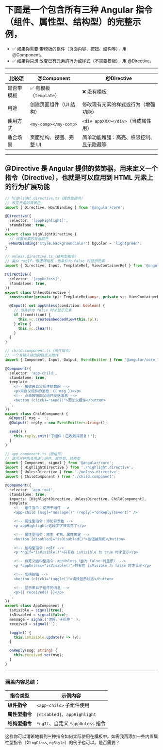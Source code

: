 # 下面是一个包含所有三种 Angular 指令（组件、属性型、结构型）的**完整示例**，
- ✅ 如果你需要 带模板的组件（页面内容、按钮、结构等），用 @Component。
- ✅ 如果你只想 改变已有元素的行为或样式（不需要模板），用 @Directive。
---
| 比较项   | @Component            | @Directive                  |
| ----- | --------------------- | --------------------------- |
| 是否带模板 | ✅ 有模板（`template`）     | ❌ 没有模板                      |
| 用途    | 创建页面组件（UI 结构）         | 修改现有元素的样式或行为（增强功能）          |
| 使用方式  | `<my-comp></my-comp>` | `<div appXXX></div>`（当成属性用） |
| 适合场景  | 页面结构、视图、完整 UI         | 简单功能增强：高亮、权限控制、显示隐藏等        |

---

## @Directive 是 Angular 提供的装饰器，用来定义一个指令（Directive），也就是可以应用到 HTML 元素上的行为扩展功能
```ts
// highlight.directive.ts（属性型指令）
// 改变元素的背景色
import { Directive, HostBinding } from '@angular/core';

@Directive({
  selector: '[appHighlight]',
  standalone: true,
})
export class HighlightDirective {
  // 设置元素的背景颜色
  @HostBinding('style.backgroundColor') bgColor = 'lightgreen';
}
```

```ts
// unless.directive.ts（结构型指令）
// 类似 *ngIf，但逻辑相反：当条件为 false 时显示元素
import { Directive, Input, TemplateRef, ViewContainerRef } from '@angular/core';

@Directive({
  selector: '[appUnless]',
  standalone: true,
})
export class UnlessDirective {
  constructor(private tpl: TemplateRef<any>, private vc: ViewContainerRef) {}

  @Input() set appUnless(condition: boolean) {
    // 当条件为 false 时才显示元素
    if (!condition) {
      this.vc.createEmbeddedView(this.tpl);
    } else {
      this.vc.clear();
    }
  }
}
```

```ts
// child.component.ts（组件指令）
// 一个有输入输出的自定义组件
import { Component, Input, Output, EventEmitter } from '@angular/core';

@Component({
  selector: 'app-child',
  standalone: true,
  template: `
    <!-- 接收来自父组件的数据 -->
    <p>来自父组件的消息：{{ msg }}</p>
    <!-- 点击按钮向父组件发送消息 -->
    <button (click)="send()">回复父组件</button>
  `,
})
export class ChildComponent {
  @Input() msg = '';
  @Output() reply = new EventEmitter<string>();

  send() {
    this.reply.emit('子组件：已收到并回复！');
  }
}
```

```ts
// app.component.ts（根组件）
// 演示三种指令用法：组件、属性型、结构型
import { Component, signal } from '@angular/core';
import { HighlightDirective } from './highlight.directive';
import { UnlessDirective } from './unless.directive';
import { ChildComponent } from './child.component';

@Component({
  selector: 'app-root',
  standalone: true,
  imports: [HighlightDirective, UnlessDirective, ChildComponent],
  template: `
    <!-- 组件指令：使用子组件 -->
    <app-child [msg]="message()" (reply)="onReply($event)" />

    <!-- 属性型指令：添加背景色 -->
    <p appHighlight>这段文字被高亮了</p>

    <!-- 属性型指令：原生 HTML 属性绑定 -->
    <button [disabled]="isDisabled()">按钮被禁用</button>

    <!-- 结构型指令：ngIf -->
    <p *ngIf="isVisible()">只有在 isVisible 为 true 时才显示</p>

    <!-- 自定义结构型指令：appUnless（当为 false 时显示） -->
    <p *appUnless="isVisible()">只有在 isVisible 为 false 时才显示</p>

    <!-- 切换按钮 -->
    <button (click)="toggle()">切换显示状态</button>

    <!-- 显示来自子组件的消息 -->
    <p>{{ received() }}</p>
  `,
})
export class AppComponent {
  isVisible = signal(true);
  isDisabled = signal(false);
  message = signal('你好，子组件！');
  received = signal('');

  toggle() {
    this.isVisible.update(v => !v);
  }

  onReply(msg: string) {
    this.received.set(msg);
  }
}
```

---

### 涵盖内容总结：

| 指令类型      | 示例内容                        |
| --------- | --------------------------- |
| **组件指令**  | `<app-child>` 子组件使用         |
| **属性型指令** | `[disabled]`、`appHighlight` |
| **结构型指令** | `*ngIf`、自定义 `*appUnless` 指令 |

这样你可以清晰地看到三种指令如何实际使用在模板中。如需我再添加一些内置属性型指令（如 `ngClass`, `ngStyle`）的例子也可以。是否需要？
